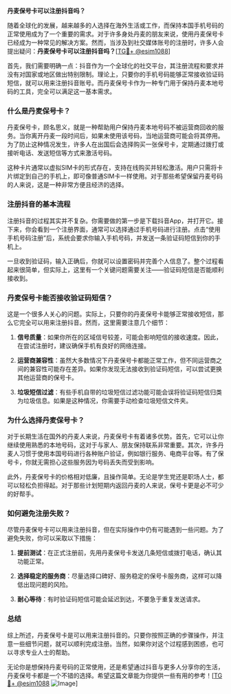 **丹麦保号卡可以注册抖音吗？**

随着全球化的发展，越来越多的人选择在海外生活或工作，而保持本国手机号码的正常使用成为了一个重要的需求。对于许多身处丹麦的朋友来说，使用丹麦保号卡已经成为一种常见的解决方案。然而，当涉及到社交媒体账号的注册时，许多人会提出疑问：**丹麦保号卡可以注册抖音吗？**[[TG💪+ @esim1088](https://t.me/s/esim1088)]

首先，我们需要明确一点：抖音作为一个全球化的社交平台，其注册流程和要求并没有对国家或地区做出特别限制。理论上，只要你的手机号码能够正常接收验证码短信，就可以用来注册抖音账号。而丹麦保号卡作为一种专门用于保持丹麦本地号码的工具，完全可以满足这一基本需求。

### **什么是丹麦保号卡？**

丹麦保号卡，顾名思义，就是一种帮助用户保持丹麦本地号码不被运营商回收的服务。当你离开丹麦一段时间后，如果未使用该号码，当地运营商可能会将其停用。为了防止这种情况发生，许多人在出国后会选择购买一张保号卡，定期通过拨打或接听电话、发送短信等方式来激活号码。

这种卡片通常以虚拟SIM卡的形式存在，支持在线购买并轻松激活。用户只需将卡片绑定到自己的手机上，即可像普通SIM卡一样使用。对于那些希望保留丹麦号码的人来说，这是一种非常方便且经济的选择。

### **注册抖音的基本流程**

注册抖音的过程其实并不复杂。你需要做的第一步是下载抖音App，并打开它。接下来，你会看到一个注册界面，通常可以选择通过手机号码进行注册。点击“使用手机号码注册”后，系统会要求你输入手机号码，并发送一条验证码短信到你的手机上。

一旦收到验证码，输入正确后，你就可以设置密码并完善个人信息了。整个过程看起来很简单，但实际上，这里有一个关键问题需要关注——验证码短信是否能顺利接收到。

### **丹麦保号卡能否接收验证码短信？**

这是一个很多人关心的问题。实际上，只要你的丹麦保号卡能够正常接收短信，那么它完全可以用来注册抖音。然而，这里需要注意几个细节：

1. **信号质量**：如果你所在的区域信号较差，可能会影响短信的接收速度。因此，在尝试注册时，建议确保手机有良好的网络连接。
   
2. **运营商兼容性**：虽然大多数情况下丹麦保号卡都能正常工作，但不同运营商之间的兼容性可能存在差异。如果你发现无法接收到验证码短信，可以尝试更换其他运营商的保号卡。

3. **垃圾短信过滤**：有些手机自带的垃圾短信过滤功能可能会误将验证码短信归类为垃圾信息。如果是这种情况，你需要手动检查垃圾短信文件夹。

### **为什么选择丹麦保号卡？**

对于长期生活在国外的丹麦人来说，丹麦保号卡有着诸多优势。首先，它可以让你继续使用熟悉的本地号码，这对于与家人、朋友保持联系非常重要。其次，许多丹麦人习惯于使用本国号码进行各种账户验证，例如银行服务、电商平台等。有了保号卡，你就无需担心这些服务因为号码丢失而受到影响。

此外，丹麦保号卡的价格相对低廉，且操作简单。无论是学生党还是职场人士，都可以轻松负担得起。对于那些计划短期内返回丹麦的人来说，保号卡更是必不可少的好帮手。

### **如何避免注册失败？**

尽管丹麦保号卡可以用来注册抖音，但在实际操作中仍有可能遇到一些问题。为了避免失败，你可以采取以下措施：

1. **提前测试**：在正式注册前，先用丹麦保号卡发送几条短信或拨打电话，确认其功能正常。
   
2. **选择稳定的服务商**：尽量选择口碑好、服务稳定的保号卡服务商，这样可以降低出现问题的风险。

3. **耐心等待**：有时验证码短信可能会延迟到达，不要急于重复发送请求。

### **总结**

综上所述，丹麦保号卡是可以用来注册抖音的。只要你按照正确的步骤操作，并注意一些细节问题，就可以顺利完成注册。当然，如果你对这个过程感到困惑，也可以寻求专业人士的帮助。

无论你是想保持丹麦号码的正常使用，还是希望通过抖音与更多人分享你的生活，丹麦保号卡都是一个不错的选择。希望这篇文章能为你提供一些有用的参考！[[TG💪+ @esim1088](https://t.me/s/esim1088) ![Image](https://i.postimg.cc/4NQfJmqS/Snipaste-2025-05-13-00-14-12.png)]